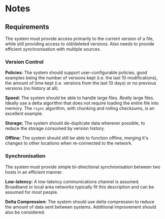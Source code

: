 # Notes

## Requirements

The system must provide access primarily to the current version of a file, while 
still providing access to old/deleted versions. Also needs to provide efficient 
synchronisation with multiple sources.

### Version Control
**Policies:** The system should support user-configurable policies, good examples 
being the number of versions kept (i.e. the last 10 modifications), the amount of 
time kept (i.e. versions from the last 10 days) or no previous versions (no 
history at all).

**Speed:** The system should be able to handle large files. *Really* large files. 
Ideally use a delta algorithm that does not require loading the entire file into 
memory. The `rsync` algorithm, with chunking and rolling checksums, is an excellent 
example.

**Storage:** The system should de-duplicate data wherever possible, to reduce the 
storage consumed by version history.

**Offline:** The system should still be able to function offline, merging it's 
changes to other locations when re-connected to the network.

### Synchronisation

The system must provide simple bi-directional synchronisation between two hosts in 
an efficient manner.

**Low-latency:** A low-latency communications channel is assumed. Broadband or 
local area networks typically fit this description and can be assumed for *most* 
people.

**Delta Compression:** The system should use delta compression to reduce the 
amount of data sent between systems. Additional improvement should also be 
considered.
